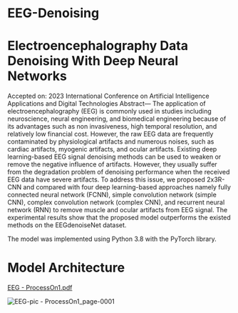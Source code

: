 # EEG-Denoising
# Electroencephalography Data Denoising With Deep Neural Networks 
Accepted on: 2023 International Conference on Artificial Intelligence Applications and Digital Technologies
Abstract— The application of electroencephalography (EEG) is commonly used in studies including neuroscience, neural engineering, and biomedical engineering because of its advantages such as non invasiveness, high temporal resolution, and relatively low financial cost. However, the raw EEG data are frequently contaminated by physiological artifacts and numerous noises, such as cardiac artifacts, myogenic artifacts, and ocular artifacts. Existing deep learning-based EEG signal denoising methods can be used to weaken or remove the negative influence of artifacts. However, they usually suffer from the degradation problem of denoising performance when the received EEG data have severe artifacts. To address this issue, we proposed 2x3R-CNN and compared with four deep learning-based approaches namely fully connected neural network (FCNN), simple convolution network (simple CNN), complex convolution network (complex CNN), and recurrent neural network (RNN) to remove muscle and ocular artifacts from EEG signal. The experimental results show that the proposed model outperforms the existed methods on the EEGdenoiseNet dataset.

The model was implemented using Python 3.8 with the PyTorch library.

# Model Architecture 

[EEG - ProcessOn1.pdf](https://github.com/wondimagegn-b/EEG-Denoising/files/10276078/EEG.-.ProcessOn1.pdf)

![EEG-pic - ProcessOn1_page-0001](https://user-images.githubusercontent.com/57309939/208861204-659590a3-01e1-4bf9-9872-a2a1dcf5cd37.jpg)


